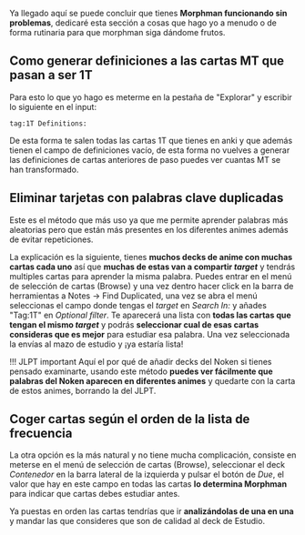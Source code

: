 Ya llegado aquí se puede concluir que tienes **Morphman funcionando sin problemas**, dedicaré esta sección a cosas que hago yo a menudo o de forma rutinaria para que morphman siga dándome frutos.


## Como generar definiciones a las cartas MT que pasan a ser 1T

Para esto lo que yo hago es meterme en la pestaña de "Explorar" y escribir lo siguiente en el input:

``tag:1T Definitions:``

De esta forma te salen todas las cartas 1T que tienes en anki y que además tienen el campo de definiciones vacío, de esta forma no vuelves a generar las definiciones de cartas anteriores de paso puedes ver cuantas MT se han transformado.

## **Eliminar tarjetas con palabras clave duplicadas**

Este es el método que más uso ya que me permite aprender palabras más aleatorias pero que están más presentes en los diferentes animes además de evitar repeticiones.

La explicación es la siguiente, tienes **muchos decks de anime con muchas cartas cada uno** así que **muchas de estas van a compartir *target*** y tendrás multiples cartas para aprender la misma palabra. Puedes entrar en el menú de selección de cartas (Browse) y una vez dentro hacer click en la barra de herramientas a Notes -> Find Duplicated, una vez se abra el menú seleccionas el campo donde tengas el *target* en *Search In:* y añades "Tag:1T" en *Optional filter*. Te aparecerá una lista con **todas las cartas que tengan el mismo *target*** y podrás **seleccionar cual de esas cartas consideras que es mejor** para estudiar esa palabra. Una vez seleccionada la envías al mazo de estudio y ¡ya estaría lista!

!!! JLPT important
    Aquí el por qué de añadir decks del Noken si tienes pensado examinarte, usando este método **puedes ver fácilmente que palabras del Noken aparecen en diferentes animes** y quedarte con la carta de estos animes, borrando la del JLPT.

## **Coger cartas según el orden de la lista de frecuencia**

La otra opción es la más natural y no tiene mucha complicación, consiste en meterse en el menú de selección de cartas (Browse), seleccionar el deck *Contenedor* en la barra lateral de la izquierda y pulsar el botón de *Due*, el valor que hay en este campo en todas las cartas **lo determina Morphman** para indicar que cartas debes estudiar antes.

Ya puestas en orden las cartas tendrías que ir **analizándolas de una en una** y mandar las que consideres que son de calidad al deck de Estudio.